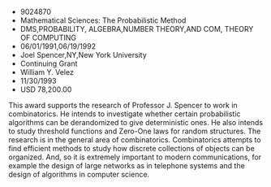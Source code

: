 
* 9024870
* Mathematical Sciences: The Probabilistic Method
* DMS,PROBABILITY, ALGEBRA,NUMBER THEORY,AND COM, THEORY OF COMPUTING
* 06/01/1991,06/19/1992
* Joel Spencer,NY,New York University
* Continuing Grant
* William Y. Velez
* 11/30/1993
* USD 78,200.00

This award supports the research of Professor J. Spencer to work in
combinatorics. He intends to investigate whether certain probabilistic
algorithms can be derandomized to give deterministic ones. He also intends to
study threshold functions and Zero-One laws for random structures. The research
is in the general area of combinatorics. Combinatorics attempts to find
efficient methods to study how discrete collections of objects can be organized.
And, so it is extremely important to modern communications, for example the
design of large networks as in telephone systems and the design of algorithms in
computer science.
